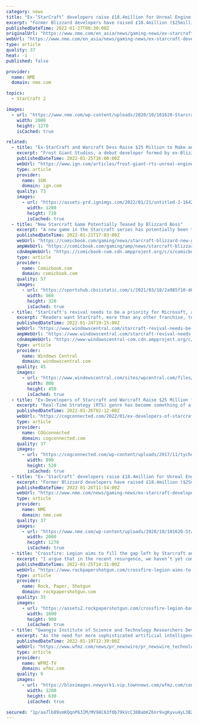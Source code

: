 ```yaml
---
category: news
title: "Ex-‘StarCraft’ developers raise £18.4million for Unreal Engine 5 RTS"
excerpt: "Former Blizzard developers have raised £18.4million ($25million USD) to create a real-time strategy (RTS) game built with Unreal Engine 5. The latest round of funding for Frost Giant Studios has raised £18."
publishedDateTime: 2022-01-27T00:30:00Z
originalUrl: "https://www.nme.com/en_asia/news/gaming-news/ex-starcraft-developers-raise-18-4million-for-unreal-engine-5-rts-3147493"
webUrl: "https://www.nme.com/en_asia/news/gaming-news/ex-starcraft-developers-raise-18-4million-for-unreal-engine-5-rts-3147493"
type: article
quality: 37
heat: -1
published: false

provider:
  name: NME
  domain: nme.com

topics:
  - StarCraft 2

images:
  - url: "https://www.nme.com/wp-content/uploads/2020/10/101620-Starcraft-II-Blizzard-Entertainment.jpg"
    width: 2000
    height: 1270
    isCached: true

related:
  - title: "Ex-StarCraft and Warcraft Devs Raise $25 Million to Make an Unreal Engine 5 RTS"
    excerpt: "Frost Giant Studios, a debut developer formed by ex-Blizzard staff, has raised $25 million to help create a brand new real-time strategy game in Unreal Engine 5."
    publishedDateTime: 2022-01-25T16:00:00Z
    webUrl: "https://www.ign.com/articles/frost-giant-rts-unreal-engine-5-funding-starcraft-warcraft-blizzard"
    type: article
    provider:
      name: IGN
      domain: ign.com
    quality: 73
    images:
      - url: "https://assets-prd.ignimgs.com/2022/01/21/untitled-2-1642770149082.jpg?width=1280"
        width: 1280
        height: 720
        isCached: true
  - title: "New Starcraft Game Potentially Teased by Blizzard Boss"
    excerpt: "A new game in the Starcraft series has potentially been teased by one of the current boss at Blizzard Entertainment. Over the past week, a number of fans have loudly been voicing which franchises belonging to Activision and Blizzard they would like to see make a comeback in the wake of Microsoft's acquisition of both publishers."
    publishedDateTime: 2022-01-21T17:03:00Z
    webUrl: "https://comicbook.com/gaming/news/starcraft-blizzard-new-game-tease/"
    ampWebUrl: "https://comicbook.com/gaming/amp/news/starcraft-blizzard-new-game-tease/"
    cdnAmpWebUrl: "https://comicbook-com.cdn.ampproject.org/c/s/comicbook.com/gaming/amp/news/starcraft-blizzard-new-game-tease/"
    type: article
    provider:
      name: Comicbook.com
      domain: comicbook.com
    quality: 57
    images:
      - url: "https://sportshub.cbsistatic.com/i/2021/03/18/2a985f10-d6cb-4f52-b1f6-0b9d414be923/playstation-plus-pink-1226515.jpg?width=568&height=320"
        width: 568
        height: 320
        isCached: true
  - title: "StarCraft's revival needs to be a priority for Microsoft, according to Windows Central readers"
    excerpt: "Readers want StarCraft, more than any other franchise, to be Microsoft's immediate focus following the Activision Blizzard acquisition."
    publishedDateTime: 2022-01-24T19:15:00Z
    webUrl: "https://www.windowscentral.com/starcraft-revival-needs-be-microsoft-priority"
    ampWebUrl: "https://www.windowscentral.com/starcraft-revival-needs-be-microsoft-priority?amp"
    cdnAmpWebUrl: "https://www-windowscentral-com.cdn.ampproject.org/c/s/www.windowscentral.com/starcraft-revival-needs-be-microsoft-priority?amp"
    type: article
    provider:
      name: Windows Central
      domain: windowscentral.com
    quality: 45
    images:
      - url: "https://www.windowscentral.com/sites/wpcentral.com/files/styles/large/public/field/image/2020/07/starcraft-ii-hero-01.jpg"
        width: 800
        height: 450
        isCached: true
  - title: "Ex-Developers of Starcraft and Warcraft Raise $25 Million for New RTS"
    excerpt: "Real-Time Strategy (RTS) genre has become something of a niche in the modern gaming landscape. Frost Giant Games hopes to change that."
    publishedDateTime: 2022-01-26T02:12:00Z
    webUrl: "https://cogconnected.com/2022/01/ex-developers-of-starcraft-warcraft-raise-25-million-new-rts/"
    type: article
    provider:
      name: COGconnected
      domain: cogconnected.com
    quality: 37
    images:
      - url: "https://cogconnected.com/wp-content/uploads/2017/11/tychus-starcraft-ii-feat-min.jpg"
        width: 890
        height: 520
        isCached: true
  - title: "Ex-‘StarCraft’ developers raise £18.4million for Unreal Engine 5 RTS"
    excerpt: "Former Blizzard developers have raised £18.4million ($25million USD) to create a real-time strategy (RTS) game built with Unreal Engine 5. The latest round of funding for Frost Giant Studios has raised £18."
    publishedDateTime: 2022-01-26T11:54:00Z
    webUrl: "https://www.nme.com/news/gaming-news/ex-starcraft-developers-raise-18-4million-for-unreal-engine-5-rts-3146722"
    type: article
    provider:
      name: NME
      domain: nme.com
    quality: 37
    images:
      - url: "https://www.nme.com/wp-content/uploads/2020/10/101620-Starcraft-II-Blizzard-Entertainment.jpg"
        width: 2000
        height: 1270
        isCached: true
  - title: "Crossfire: Legion aims to fill the gap left by Starcraft and C&C: Red Alert"
    excerpt: "I argue that in the recent resurgence, we haven’t yet come across an RTS game that offers players an experience comparable to StarCraft or Red Alert,” says game designer Maurice Grela. “We’re hoping to fulfill that gap."
    publishedDateTime: 2022-01-25T14:31:00Z
    webUrl: "https://www.rockpapershotgun.com/crossfire-legion-aims-to-fill-the-gap-left-by-starcraft-and-cc-red-alert"
    type: article
    provider:
      name: Rock, Paper, Shotgun
      domain: rockpapershotgun.com
    quality: 35
    images:
      - url: "https://assets2.rockpapershotgun.com/crossfire-legion-base-defense.jpg/BROK/thumbnail/1600x900/format/jpg/quality/80/crossfire-legion-base-defense.jpg"
        width: 1600
        height: 900
        isCached: true
  - title: "Gwangju Institute of Science and Technology Researchers Develop Terrain-Aware AI for Predicting Battle Outcomes in StarCraft 2"
    excerpt: "As the need for more sophisticated artificial intelligences (AIs) grows, the challenges that they must face along the way have to evolve"
    publishedDateTime: 2022-01-19T12:39:00Z
    webUrl: "https://www.wfmz.com/news/pr_newswire/pr_newswire_technology/gwangju-institute-of-science-and-technology-researchers-develop-terrain-aware-ai-for-predicting-battle-outcomes/article_3d528004-05de-58c5-a656-1ac01e3e68bf.html"
    type: article
    provider:
      name: WFMZ-TV
      domain: wfmz.com
    quality: 9
    images:
      - url: "https://bloximages.newyork1.vip.townnews.com/wfmz.com/content/tncms/assets/v3/editorial/4/77/4777e47e-07e7-5df3-a42e-1948bd3de3c2/61e8173251699.image.jpg?crop=1919%2C1007%2C0%2C36&resize=1200%2C630&order=crop%2Cresize"
        width: 1200
        height: 630
        isCached: true

secured: "1p/aa7lb89smKQqnP63IM/MV98C63f0b79kVcC38BabKZ6nr9vgKyvu4yL3B23b6oNhiNAC7lMZ7TsD9f2s7zaRPZDyBpSmmQ0H3gvIR+K08XDdPXW9bMZqJtDl08SGcRIZevmokwMk/TCwP70KhK7LBfMPLCATboI/At/c0080bhFJnh2IW00PpdS/+0pMZutq+CVDC2IAD8jiT/vgoiyDwovw9X9yJf1alJi2MdMC1o2zWfKGQMaCs1f24cPlMSg0bHX71GWN8REgWJ5iNlEENAHkRZ8v8z3Deu654a5M0LgrulReGjVbP4Zg+2PGz6qQMal+qWj0VZ7qEot1EoKYdB7krIonm4/eTtX1daY8=;EpLv/th8MvAsXVBTnC9sJA=="
---
```


